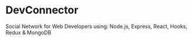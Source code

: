 # DevConnector
Social Network for Web Developers using: Node.js, Express, React, Hooks, Redux &amp; MongoDB
